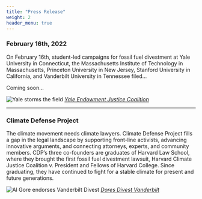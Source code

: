 ```yaml
---
title: "Press Release"
weight: 2
header_menu: true
---
```


### February 16th, 2022

On February 16th, student-led campaigns for fossil fuel divestment at Yale University in Connecticut, the Massachusetts Institute of Technology in Massachusetts, Princeton University in New Jersey, Stanford University in California, and Vanderbilt University in Tennessee filed...


Coming soon...
<!-- Check out [this page](services) for the full press release. -->


![Yale storms the field](images/yale_foot.PNG)
[*Yale Endowment Justice Coalition*](https://www.yaleendowmentjustice.org/)

---

### Climate Defense Project

The climate movement needs climate lawyers.  Climate Defense Project fills a gap in the legal landscape by supporting front-line activists, advancing innovative arguments, and connecting attorneys, experts, and community members.  CDP’s three co-founders are graduates of Harvard Law School, where they brought the first fossil fuel divestment lawsuit, Harvard Climate Justice Coalition v. President and Fellows of Harvard College.  Since graduating, they have continued to fight for a stable climate for present and future generations.

![Al Gore endorses Vanderbilt Divest](images/gore2.jpg)
[*Dores Divest Vanderbilt*](www.divestvanderbilt.com)